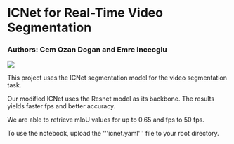 # ICNet for Real-Time Video Segmentation

### Authors: Cem Ozan Dogan and Emre Inceoglu

![](https://github.com/emrei1/ICNet/blob/master/video-gif.gif)


This project uses the ICNet segmentation model for the video segmentation task.

Our modified ICNet uses the Resnet model as its backbone. The results yields faster fps and better accuracy.

We are able to retrieve mIoU values for up to 0.65 and fps to 50 fps.

To use the notebook, upload the '''icnet.yaml''' file to your root directory.

